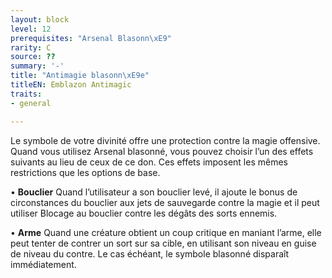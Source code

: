 ```yaml
---
layout: block
level: 12
prerequisites: "Arsenal Blasonn\xE9"
rarity: C
source: ??
summary: '-'
title: "Antimagie blasonn\xE9e"
titleEN: Emblazon Antimagic
traits:
- general

---
```


<p>Le symbole de votre divinité offre une protection contre la magie offensive. Quand vous utilisez Arsenal blasonné, vous pouvez choisir l’un des effets suivants au lieu de ceux de ce don. Ces effets imposent les mêmes restrictions que les options de base.</p>
<p>• <strong>Bouclier</strong> Quand l’utilisateur a son bouclier levé, il ajoute le bonus de circonstances du bouclier aux jets de sauvegarde contre la magie et il peut utiliser Blocage au bouclier contre les dégâts des sorts ennemis.</p>
<p>• <strong>Arme</strong> Quand une créature obtient un coup critique en maniant l’arme, elle peut tenter de contrer un sort sur sa cible, en utilisant son niveau en guise de niveau du contre. Le cas échéant, le symbole blasonné disparaît immédiatement.</p>